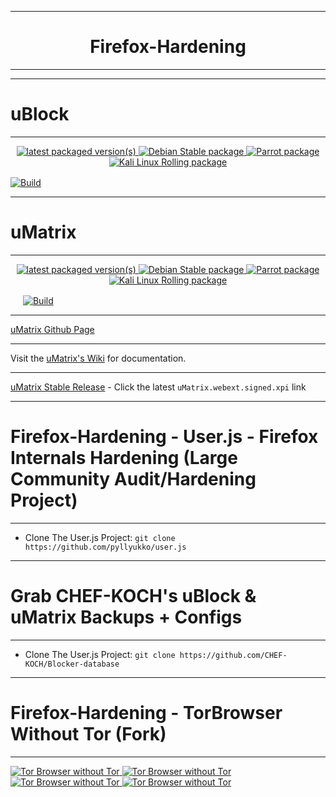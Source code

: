 *** 

<h1 align="center">
    Firefox-Hardening
</h1>

*** 


***
# uBlock
***

<p align="center">
    <a href="https://repology.org/project/ffext:ublock-origin/versions">
        <img src="https://repology.org/badge/latest-versions/ffext:ublock-origin.svg" alt="latest packaged version(s)">
    </a>
    <a href="https://repology.org/project/ffext:ublock-origin/versions">
        <img src="https://repology.org/badge/version-for-repo/debian_stable/ffext:ublock-origin.svg" alt="Debian Stable package">
    </a>
    <a href="https://repology.org/project/ffext:ublock-origin/versions">
        <img src="https://repology.org/badge/version-for-repo/parrot/ffext:ublock-origin.svg" alt="Parrot package">
    </a>
    <a href="https://repology.org/project/ffext:ublock-origin/versions">
        <img src="https://repology.org/badge/version-for-repo/kali_rolling/ffext:ublock-origin.svg" alt="Kali Linux Rolling package">
    </a>
</p>

[![Build](https://travis-ci.org/gorhill/uBlock.svg?branch=master)](https://travis-ci.org/gorhill/uBlock)
[<img src="https://travis-ci.org/gorhill/uBlock.svg?branch=master" height="16">](https://travis-ci.org/gorhill/uBlock)





***
# uMatrix
***


<p align="center">
    <a href="https://repology.org/project/umatrix/versions">
        <img src="https://repology.org/badge/latest-versions/umatrix.svg" alt="latest packaged version(s)">
    </a>
    <a href="https://repology.org/project/umatrix/versions">
        <img src="https://repology.org/badge/version-for-repo/debian_stable/umatrix.svg" alt="Debian Stable package">
    </a>
    <a href="https://repology.org/project/umatrix/versions">
        <img src="https://repology.org/badge/version-for-repo/parrot/umatrix.svg" alt="Parrot package">
    </a>
    <a href="https://repology.org/project/umatrix/versions">
        <img src="https://repology.org/badge/version-for-repo/kali_rolling/umatrix.svg" alt="Kali Linux Rolling package">
    </a>
</p>

[<img src="https://travis-ci.org/gorhill/uMatrix.svg?branch=master" height="16">](https://travis-ci.org/gorhill/uMatrix)
[![Build](https://travis-ci.org/gorhill/uMatrix.svg?branch=master)](https://travis-ci.org/gorhill/uMatrix)


___
[uMatrix Github Page](https://github.com/gorhill/uMatrix)
___
Visit the [uMatrix's Wiki](https://github.com/gorhill/uMatrix/wiki) for documentation.
___
[uMatrix Stable Release](https://github.com/gorhill/uMatrix/releases) - Click the latest `uMatrix.webext.signed.xpi` link


***
# Firefox-Hardening - User.js - Firefox Internals Hardening (Large Community Audit/Hardening Project)
***
 * Clone The User.js Project: `git clone https://github.com/pyllyukko/user.js`


***
# Grab CHEF-KOCH's uBlock & uMatrix Backups + Configs
***
 * Clone The User.js Project: `git clone https://github.com/CHEF-KOCH/Blocker-database`



***
# Firefox-Hardening - TorBrowser Without Tor (Fork)
***
<a href="https://www.whonix.org/wiki/Tor_Browser_without_Tor">
   <img src="https://img.shields.io/badge/Firefox--Hardening-Tor%20Browser%20without%20Tor-blueviolet?style=flat&logo=tails" alt="Tor Browser without Tor">
</a>
<a href="https://www.whonix.org/wiki/Tor_Browser_without_Tor">
   <img src="https://img.shields.io/badge/Firefox--Hardening-Tor%20Browser%20without%20Tor-blueviolet?style=flat&logo=tor" alt="Tor Browser without Tor">
</a>
<br>
<a href="https://www.whonix.org/wiki/Tor_Browser_without_Tor">
   <img src="https://img.shields.io/badge/Firefox--Hardening-Tor%20Browser%20without%20Tor-blueviolet?style=for-the-badge&logo=tails" alt="Tor Browser without Tor">
</a>
<a href="https://www.whonix.org/wiki/Tor_Browser_without_Tor">
   <img src="https://img.shields.io/badge/Firefox--Hardening-Tor%20Browser%20without%20Tor-blueviolet?style=for-the-badge&logo=tor" alt="Tor Browser without Tor">
</a>


